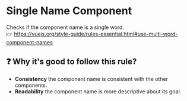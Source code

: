 # Single Name Component

Checks if the component name is a single word. &nbsp;&nbsp;<br />
👉 https://vuejs.org/style-guide/rules-essential.html#use-multi-word-component-names

## ❓ Why it's good to follow this rule?

- **Consistency** the component name is consistent with the other components.
- **Readability** the component name is more descriptive about its goal.
